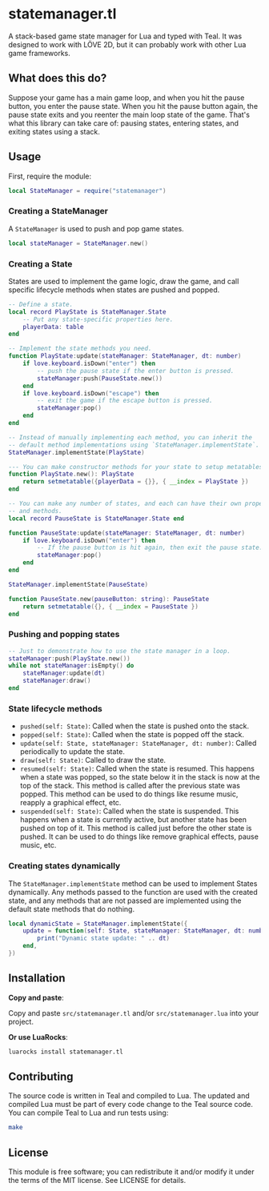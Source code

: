 # statemanager.tl

A stack-based game state manager for Lua and typed with Teal. It was designed
to work with LÖVE 2D, but it can probably work with other Lua game frameworks.

## What does this do?

Suppose your game has a main game loop, and when you hit the pause button, you
enter the pause state. When you hit the pause button again, the pause state
exits and you reenter the main loop state of the game. That's what this
library can take care of: pausing states, entering states, and exiting states
using a stack.

## Usage

First, require the module:

```lua
local StateManager = require("statemanager")
```

### Creating a StateManager

A `StateManager` is used to push and pop game states.

```lua
local stateManager = StateManager.new()
```

### Creating a State

States are used to implement the game logic, draw the game, and call specific
lifecycle methods when states are pushed and popped.

```lua
-- Define a state.
local record PlayState is StateManager.State
    -- Put any state-specific properties here.
    playerData: table
end

-- Implement the state methods you need.
function PlayState:update(stateManager: StateManager, dt: number)
    if love.keyboard.isDown("enter") then
        -- push the pause state if the enter button is pressed.
        stateManager:push(PauseState.new())
    end
    if love.keyboard.isDown("escape") then
        -- exit the game if the escape button is pressed.
        stateManager:pop()
    end
end

-- Instead of manually implementing each method, you can inherit the
-- default method implementations using `StateManager.implementState`.
StateManager.implementState(PlayState)

--- You can make constructor methods for your state to setup metatables.
function PlayState.new(): PlayState
    return setmetatable({playerData = {}}, { __index = PlayState })
end

-- You can make any number of states, and each can have their own properties
-- and methods.
local record PauseState is StateManager.State end

function PauseState:update(stateManager: StateManager, dt: number)
    if love.keyboard.isDown("enter") then
        -- If the pause button is hit again, then exit the pause state.
        stateManager:pop()
    end
end

StateManager.implementState(PauseState)

function PauseState.new(pauseButton: string): PauseState
    return setmetatable({}, { __index = PauseState })
end
```

### Pushing and popping states

```lua
-- Just to demonstrate how to use the state manager in a loop.
stateManager:push(PlayState.new())
while not stateManager:isEmpty() do
    stateManager:update(dt)
    stateManager:draw()
end
```

### State lifecycle methods

* `pushed(self: State)`: Called when the state is pushed onto the stack.
* `popped(self: State)`: Called when the state is popped off the stack.
* `update(self: State, stateManager: StateManager, dt: number)`: Called
  periodically to update the state.
* `draw(self: State)`: Called to draw the state.
* `resumed(self: State)`: Called when the state is resumed. This happens when
  a state was popped, so the state below it in the stack is now at the top of
  the stack. This method is called after the previous state was popped. This
  method can be used to do things like resume music, reapply a graphical effect,
  etc.
* `suspended(self: State)`: Called when the state is suspended. This happens
  when a state is currently active, but another state has been pushed on top of
  it. This method is called just before the other state is pushed. It can be
  used to do things like remove graphical effects, pause music, etc.

### Creating states dynamically

The `StateManager.implementState` method can be used to implement States
dynamically. Any methods passed to the function are used with the created
state, and any methods that are not passed are implemented using the default
state methods that do nothing.

```lua
local dynamicState = StateManager.implementState({
    update = function(self: State, stateManager: StateManager, dt: number)
        print("Dynamic state update: " .. dt)
    end,
})
```

## Installation

**Copy and paste**:

Copy and paste `src/statemanager.tl` and/or `src/statemanager.lua` into your
project.

**Or use LuaRocks**:

```sh
luarocks install statemanager.tl
```

## Contributing

The source code is written in Teal and compiled to Lua. The updated and
compiled Lua must be part of every code change to the Teal source code.
You can compile Teal to Lua and run tests using:

```sh
make
```

## License

This module is free software; you can redistribute it and/or modify it under
the terms of the MIT license. See LICENSE for details.
